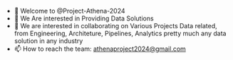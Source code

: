 - 👋 Welcome to @Project-Athena-2024
- 👀 We Are interested in Providing Data Solutions
- 💞️ We are interested in collaborating on Various Projects Data related, from Engineering, Architeture, Pipelines, Analytics pretty much any data solution in any industry
- 📫 How to reach the team: athenaproject2024@gmail.com

<!---
Project-Athena-2024/Project-Athena-2024 is a ✨ special ✨ repository because its `README.md` (this file) appears on your GitHub profile.
You can click the Preview link to take a look at your changes.
--->
